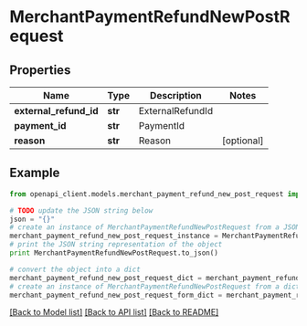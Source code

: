 # MerchantPaymentRefundNewPostRequest


## Properties

Name | Type | Description | Notes
------------ | ------------- | ------------- | -------------
**external_refund_id** | **str** | ExternalRefundId | 
**payment_id** | **str** | PaymentId | 
**reason** | **str** | Reason | [optional] 

## Example

```python
from openapi_client.models.merchant_payment_refund_new_post_request import MerchantPaymentRefundNewPostRequest

# TODO update the JSON string below
json = "{}"
# create an instance of MerchantPaymentRefundNewPostRequest from a JSON string
merchant_payment_refund_new_post_request_instance = MerchantPaymentRefundNewPostRequest.from_json(json)
# print the JSON string representation of the object
print MerchantPaymentRefundNewPostRequest.to_json()

# convert the object into a dict
merchant_payment_refund_new_post_request_dict = merchant_payment_refund_new_post_request_instance.to_dict()
# create an instance of MerchantPaymentRefundNewPostRequest from a dict
merchant_payment_refund_new_post_request_form_dict = merchant_payment_refund_new_post_request.from_dict(merchant_payment_refund_new_post_request_dict)
```
[[Back to Model list]](../README.md#documentation-for-models) [[Back to API list]](../README.md#documentation-for-api-endpoints) [[Back to README]](../README.md)


